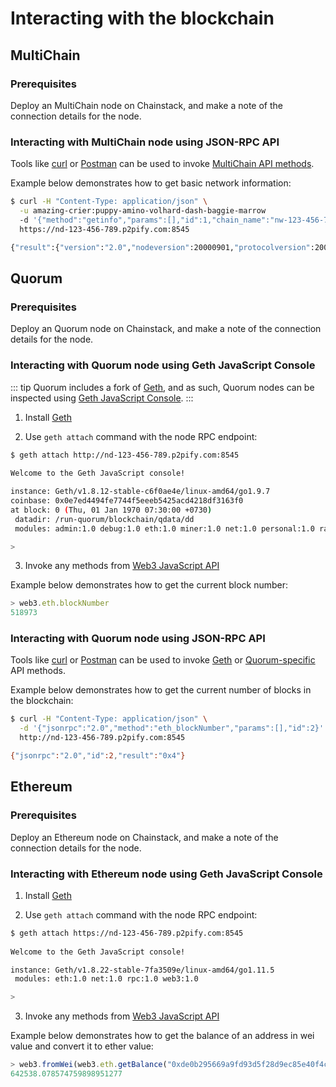 # Interacting with the blockchain

## MultiChain

### Prerequisites

Deploy an MultiChain node on Chainstack, and make a note of the connection details for the node.

### Interacting with MultiChain node using JSON-RPC API

Tools like [curl](https://curl.haxx.se) or [Postman](https://www.getpostman.com) can be used to invoke [MultiChain API methods](https://www.multichain.com/developers/json-rpc-api/).

Example below demonstrates how to get basic network information:

``` sh
$ curl -H "Content-Type: application/json" \
  -u amazing-crier:puppy-amino-volhard-dash-baggie-marrow
  -d '{"method":"getinfo","params":[],"id":1,"chain_name":"nw-123-456-7"}' \
  https://nd-123-456-789.p2pify.com:8545

{"result":{"version":"2.0","nodeversion":20000901,"protocolversion":20004,"chainname":"nw-123-456-7", ...}
```

## Quorum

### Prerequisites

Deploy an Quorum node on Chainstack, and make a note of the connection details for the node.

### Interacting with Quorum node using Geth JavaScript Console

::: tip
Quorum includes a fork of [Geth](https://github.com/ethereum/go-ethereum/wiki/geth), and as such, Quorum nodes can be inspected using [Geth JavaScript Console](https://github.com/ethereum/go-ethereum/wiki/JavaScript-Console).
:::

1. Install [Geth](https://github.com/ethereum/go-ethereum)

2. Use `geth attach` command with the node RPC endpoint:

``` sh
$ geth attach http://nd-123-456-789.p2pify.com:8545
                                                                                 
Welcome to the Geth JavaScript console!

instance: Geth/v1.8.12-stable-c6f0ae4e/linux-amd64/go1.9.7
coinbase: 0x0e7ed4494fe7744f5eeeb5425acd4218df3163f0
at block: 0 (Thu, 01 Jan 1970 07:30:00 +0730)
 datadir: /run-quorum/blockchain/qdata/dd
 modules: admin:1.0 debug:1.0 eth:1.0 miner:1.0 net:1.0 personal:1.0 raft:1.0 rpc:1.0 txpool:1.0 web3:1.0

>
```

3. Invoke any methods from [Web3 JavaScript API](https://github.com/ethereum/wiki/wiki/JavaScript-API)

Example below demonstrates how to get the current block number:

``` js
> web3.eth.blockNumber
518973
```

### Interacting with Quorum node using JSON-RPC API

Tools like [curl](https://curl.haxx.se) or [Postman](https://www.getpostman.com) can be used to invoke [Geth](https://github.com/ethereum/wiki/wiki/JSON-RPC) or [Quorum-specific](https://docs.goquorum.com/en/latest/api/) API methods.

Example below demonstrates how to get the current number of blocks in the blockchain:

``` sh
$ curl -H "Content-Type: application/json" \
  -d '{"jsonrpc":"2.0","method":"eth_blockNumber","params":[],"id":2}' \
  http://nd-123-456-789.p2pify.com:8545

{"jsonrpc":"2.0","id":2,"result":"0x4"}
```

## Ethereum

### Prerequisites

Deploy an Ethereum node on Chainstack, and make a note of the connection details for the node.

### Interacting with Ethereum node using Geth JavaScript Console

1. Install [Geth](https://github.com/ethereum/go-ethereum)

2. Use `geth attach` command with the node RPC endpoint:

``` sh
$ geth attach https://nd-123-456-789.p2pify.com:8545
                                                                                 
Welcome to the Geth JavaScript console!

instance: Geth/v1.8.22-stable-7fa3509e/linux-amd64/go1.11.5
 modules: eth:1.0 net:1.0 rpc:1.0 web3:1.0

>
```

3. Invoke any methods from [Web3 JavaScript API](https://github.com/ethereum/wiki/wiki/JavaScript-API)

Example below demonstrates how to get the balance of an address in wei value and convert it to ether value:

``` js
> web3.fromWei(web3.eth.getBalance("0xde0b295669a9fd93d5f28d9ec85e40f4cb697bae"))
642538.078574759898951277
```
